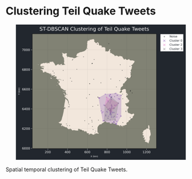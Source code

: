 # Clustering Teil Quake Tweets

<p align='center'>
    <img src="./notebooks/images/dbscan.png" alt="Getting Index OID" width="450"/>
</p>

Spatial temporal clustering of Teil Quake Tweets.
